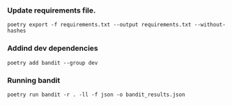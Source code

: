 ### Update requirements file.
```
poetry export -f requirements.txt --output requirements.txt --without-hashes
```

### Addind dev dependencies
```
poetry add bandit --group dev
```

### Running bandit
```
poetry run bandit -r . -ll -f json -o bandit_results.json
```

